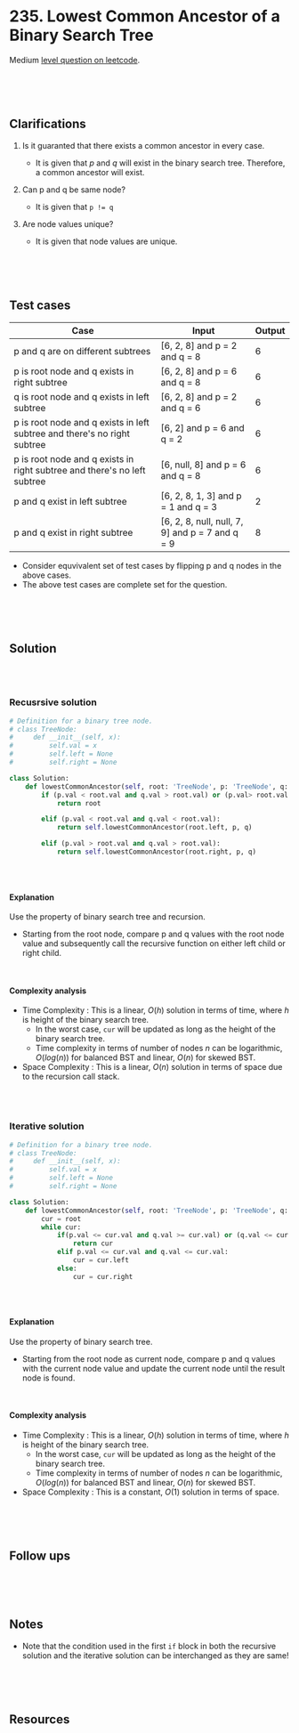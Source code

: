 # 235. Lowest Common Ancestor of a Binary Search Tree

Medium [level question on leetcode](https://leetcode.com/problems/lowest-common-ancestor-of-a-binary-search-tree/description/).

<br>
<br>
<br>

## Clarifications

1. Is it guaranted that there exists a common ancestor in every case.

   - It is given that $p$ and $q$ will exist in the binary search tree. Therefore, a common ancestor will exist.

1. Can p and q be same node?

   - It is given that `p != q`

1. Are node values unique?

   - It is given that node values are unique.

<br>
<br>
<br>

## Test cases

| Case                                                                     | Input                                           | Output |
| ------------------------------------------------------------------------ | ----------------------------------------------- | ------ |
| p and q are on different subtrees                                        | [6, 2, 8] and p = 2 and q = 8                   | 6      |
| p is root node and q exists in right subtree                             | [6, 2, 8] and p = 6 and q = 8                   | 6      |
| q is root node and q exists in left subtree                              | [6, 2, 8] and p = 2 and q = 6                   | 6      |
| p is root node and q exists in left subtree and there's no right subtree | [6, 2] and p = 6 and q = 2                      | 6      |
| p is root node and q exists in right subtree and there's no left subtree | [6, null, 8] and p = 6 and q = 8                | 6      |
| p and q exist in left subtree                                            | [6, 2, 8, 1, 3] and p = 1 and q = 3             | 2      |
| p and q exist in right subtree                                           | [6, 2, 8, null, null, 7, 9] and p = 7 and q = 9 | 8      |

- Consider equvivalent set of test cases by flipping p and q nodes in the above cases.
- The above test cases are complete set for the question.

<br>
<br>
<br>

## Solution

<br>
<br>

### Recusrsive solution

```py
# Definition for a binary tree node.
# class TreeNode:
#     def __init__(self, x):
#         self.val = x
#         self.left = None
#         self.right = None

class Solution:
    def lowestCommonAncestor(self, root: 'TreeNode', p: 'TreeNode', q: 'TreeNode') -> 'TreeNode':
        if (p.val < root.val and q.val > root.val) or (p.val> root.val and q.val < root.val) or (p.val == root.val or q.val == root.val):
            return root

        elif (p.val < root.val and q.val < root.val):
            return self.lowestCommonAncestor(root.left, p, q)

        elif (p.val > root.val and q.val > root.val):
            return self.lowestCommonAncestor(root.right, p, q)
```

```cpp

```

<br>

#### Explanation

Use the property of binary search tree and recursion.

- Starting from the root node, compare p and q values with the root node value and subsequently call the recursive function on either left child or right child.

<br>

#### Complexity analysis

- Time Complexity : This is a linear, $O(h)$ solution in terms of time, where $h$ is height of the binary search tree.
  - In the worst case, `cur` will be updated as long as the height of the binary search tree.
  - Time complexity in terms of number of nodes $n$ can be logarithmic, $O(log(n))$ for balanced BST and linear, $O(n)$ for skewed BST.
- Space Complexity : This is a linear, $O(n)$ solution in terms of space due to the recursion call stack.

<br>
<br>

### Iterative solution

```py
# Definition for a binary tree node.
# class TreeNode:
#     def __init__(self, x):
#         self.val = x
#         self.left = None
#         self.right = None

class Solution:
    def lowestCommonAncestor(self, root: 'TreeNode', p: 'TreeNode', q: 'TreeNode') -> 'TreeNode':
        cur = root
        while cur:
            if(p.val <= cur.val and q.val >= cur.val) or (q.val <= cur.val and p.val >= cur.val):
                return cur
            elif p.val <= cur.val and q.val <= cur.val:
                cur = cur.left
            else:
                cur = cur.right
```

```cpp

```

<br>

#### Explanation

Use the property of binary search tree.

- Starting from the root node as current node, compare p and q values with the current node value and update the current node until the result node is found.

<br>

#### Complexity analysis

- Time Complexity : This is a linear, $O(h)$ solution in terms of time, where $h$ is height of the binary search tree.
  - In the worst case, `cur` will be updated as long as the height of the binary search tree.
  - Time complexity in terms of number of nodes $n$ can be logarithmic, $O(log(n))$ for balanced BST and linear, $O(n)$ for skewed BST.
- Space Complexity : This is a constant, $O(1)$ solution in terms of space.

<br>
<br>
<br>

## Follow ups

<br>
<br>
<br>

## Notes

- Note that the condition used in the first `if` block in both the recursive solution and the iterative solution can be interchanged as they are same!

<br>
<br>
<br>

## Resources

<br>
<br>
<br>
